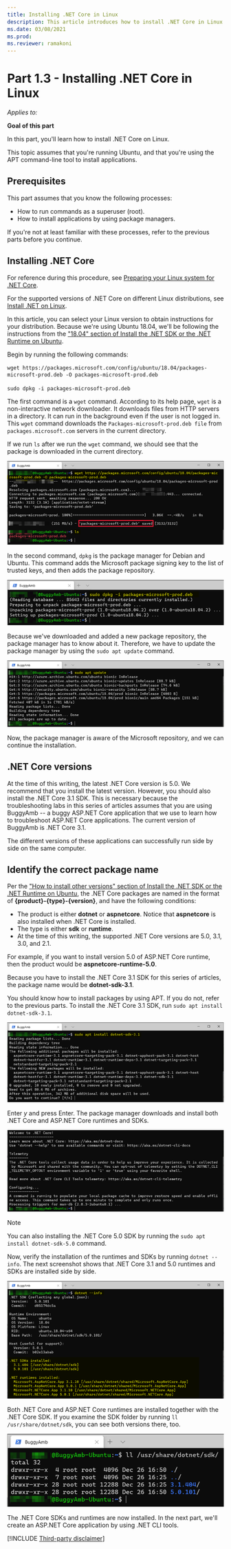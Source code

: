 ```yaml
---
title: Installing .NET Core in Linux 
description: This article introduces how to install .NET Core in Linux and describes the .NET Core versions.
ms.date: 03/08/2021
ms.prod: 
ms.reviewer: ramakoni
---
```

# Part 1.3 - Installing .NET Core in Linux

_Applies to:_ &nbsp;

**Goal of this part**

In this part, you'll learn how to install .NET Core on Linux.

This topic assumes that you're running Ubuntu, and that you're using the APT command-line tool to install applications.

## Prerequisites

This part assumes that you know the following processes:

- How to run commands as a superuser (root).
- How to install applications by using package managers.

If you're not at least familiar with these processes, refer to the previous parts before you continue.

## Installing .NET Core

For reference during this procedure, see [Preparing your Linux system for .NET Core](https://github.com/dotnet/core/blob/main/Documentation/linux-setup.md).

For the supported versions of .NET Core on different Linux distributions, see [Install .NET on Linux](/dotnet/core/install/linux).

In this article, you can select your Linux version to obtain instructions for your distribution. Because we're using Ubuntu 18.04, we'll be following the instructions from the ["18.04" section of Install the .NET SDK or the .NET Runtime on Ubuntu](/dotnet/core/install/linux-ubuntu#1804-).

Begin by running the following commands:

```console
wget https://packages.microsoft.com/config/ubuntu/18.04/packages-microsoft-prod.deb -O packages-microsoft-prod.deb
 
sudo dpkg -i packages-microsoft-prod.deb
```

The first command is a `wget` command. According to its help page, `wget` is a non-interactive network downloader. It downloads files from HTTP servers in a directory. It can run in the background even if the user is not logged in. This `wget` command downloads the `Packages-microsoft-prod.deb file` from `packages.microsoft.com` servers in the current directory.

If we run `ls` after we run the `wget` command, we should see that the package is downloaded in the current directory.

![Buggy wget](./media/install-dotnet-core-linux/wget.png)

In the second command, `dpkg` is the package manager for Debian and Ubuntu. This command adds the Microsoft package signing key to the list of trusted keys, and then adds the package repository.

![Buggy sudo](./media/install-dotnet-core-linux/sudo.png)

Because we've downloaded and added a new package repository, the package manager has to know about it. Therefore, we have to update the package manager by using the `sudo apt update` command.

![Buggy update](./media/install-dotnet-core-linux/update.png)

Now, the package manager is aware of the Microsoft repository, and we can continue the installation.

## .NET Core versions

At the time of this writing, the latest .NET Core version is 5.0. We recommend that you install the latest version. However, you should also install the .NET Core 3.1 SDK. This is necessary because the troubleshooting labs in this series of articles assumes that you are using BuggyAmb -- a buggy ASP.NET Core application that we use to learn how to troubleshoot ASP.NET Core applications. The current version of BuggyAmb is .NET Core 3.1.

The different versions of these applications can successfully run side by side on the same computer.

## Identify the correct package name

Per the ["How to install other versions" section of Install the .NET SDK or the .NET Runtime on Ubuntu](/dotnet/core/install/linux-ubuntu#how-to-install-other-versions), the .NET Core packages are named in the format of **{product}-{type}-{version}**, and have the following conditions:

- The product is either **dotnet** or **aspnetcore**. Notice that **aspnetcore** is also installed when .NET Core is installed.
- The type is either **sdk** or **runtime**.
- At the time of this writing, the supported .NET Core versions are 5.0, 3.1, 3.0, and 2.1.

For example, if you want to install version 5.0 of ASP.NET Core runtime, then the product would be **aspnetcore-runtime-5.0**.

Because you have to install the .NET Core 3.1 SDK for this series of articles, the package name would be **dotnet-sdk-3.1**.

You should know how to install packages by using APT. If you do not, refer to the previous parts. To install the .NET Core 3.1 SDK, run `sudo apt install dotnet-sdk-3.1`.

![Buggy sdk](./media/install-dotnet-core-linux/sdk.png)

Enter *y* and press Enter. The package manager downloads and install both .NET Core and ASP.NET Core runtimes and SDKs.

![Buggy sudoapt](./media/install-dotnet-core-linux/sudoapt.png)

> [!NOTE]
> You can also installing the .NET Core 5.0 SDK by running the `sudo apt install dotnet-sdk-5.0` command.

Now, verify the installation of the runtimes and SDKs by running `dotnet --info`. The next screenshot shows that .NET Core 3.1 and 5.0 runtimes and SDKs are installed side by side.

![Buggy info](./media/install-dotnet-core-linux/info.png)

Both .NET Core and ASP.NET Core runtimes are installed together with the .NET Core SDK. If you examine the SDK folder by running `ll /usr/share/dotnet/sdk`, you can see both versions there, too.

![Buggy ll](./media/install-dotnet-core-linux/ll.png)

The .NET Core SDKs and runtimes are now installed. In the next part, we'll create an ASP.NET Core application by using .NET CLI tools.

[!INCLUDE [Third-party disclaimer](../includes/third-party-disclaimer.md)]
